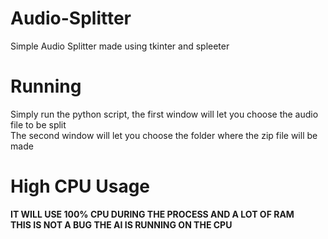 # Audio-Splitter
Simple Audio Splitter made using tkinter and spleeter

# Running
Simply run the python script, the first window will let you choose the audio file to be split
<br>
The second window will let you choose the folder where the zip file will be made

# High CPU Usage
**IT WILL USE 100% CPU DURING THE PROCESS AND A LOT OF RAM**
<br>
**THIS IS NOT A BUG THE AI IS RUNNING ON THE CPU**
